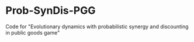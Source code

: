 # Prob-SynDis-PGG

Code for "Evolutionary dynamics with probabilistic synergy and discounting in public goods game"
